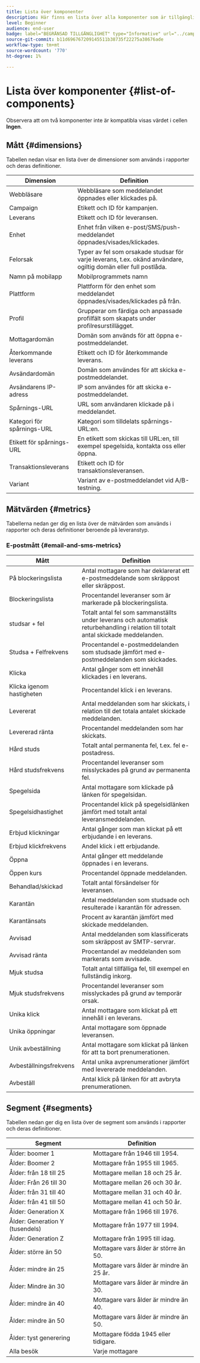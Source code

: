 ```yaml
---
title: Lista över komponenter
description: Här finns en lista över alla komponenter som är tillgängliga i Dynamic-rapporter samt deras definitioner.
level: Beginner
audience: end-user
badge: label="BEGRÄNSAD TILLGÄNGLIGHET" type="Informative" url="../campaign-standard-migration-home.md" tooltip="Begränsat till användare som migrerats till Campaign Standarden"
source-git-commit: b11d696767209145511b38735f22275a38676ade
workflow-type: tm+mt
source-wordcount: '770'
ht-degree: 1%

---
```


# Lista över komponenter {#list-of-components}

Observera att om två komponenter inte är kompatibla visas värdet i cellen **Ingen**.

## Mått {#dimensions}

Tabellen nedan visar en lista över de dimensioner som används i rapporter och deras definitioner.

<table> 
 <thead> 
  <tr> 
   <th> Dimension<br/> </th> 
   <th> Definition<br/> </th> 
  </tr> 
 </thead> 
 <tbody> 
  <tr> 
   <td> Webbläsare<br/> </td> 
   <td> Webbläsare som meddelandet öppnades eller klickades på.<br/> </td> 
  </tr> 
  <tr> 
   <td> Campaign<br/> </td> 
   <td> Etikett och ID för kampanjen.<br/> </td> 
  </tr> 
  <tr> 
   <td> Leverans<br/> </td> 
   <td> Etikett och ID för leveransen.<br/> </td> 
  </tr> 
  <tr> 
   <td> Enhet<br/> </td> 
   <td> Enhet från vilken e-post/SMS/push-meddelandet öppnades/visades/klickades.<br/> </td> 
  </tr> 
  <tr> 
   <td> Felorsak<br/> </td> 
   <td> Typer av fel som orsakade studsar för varje leverans, t.ex. okänd användare, ogiltig domän eller full postlåda.<br/> </td> 
  </tr> 
  <tr> 
   <td> Namn på mobilapp<br/> </td> 
   <td> Mobilprogrammets namn<br/> </td> 
  </tr>
  <tr> 
   <td> Plattform<br/> </td> 
   <td> Plattform för den enhet som meddelandet öppnades/visades/klickades på från.<br/> </td> 
  </tr> 
  <tr> 
   <td> Profil<br/> </td> 
   <td> Grupperar om färdiga och anpassade profilfält som skapats under profilresurstillägget.<br/> </td> 
  </tr> 
  <tr> 
   <td> Mottagardomän<br/> </td> 
   <td> Domän som används för att öppna e-postmeddelandet.<br/> </td> 
  </tr> 
  <tr> 
   <td> Återkommande leverans<br/> </td> 
   <td> Etikett och ID för återkommande leverans.<br/> </td> 
  </tr> 
  <tr> 
   <td> Avsändardomän<br/> </td> 
   <td> Domän som användes för att skicka e-postmeddelandet.<br/> </td> 
  </tr> 
  <tr> 
   <td> Avsändarens IP-adress<br/> </td> 
   <td> IP som användes för att skicka e-postmeddelandet.<br/> </td> 
  </tr> 
  <tr> 
   <td> Spårnings-URL<br/> </td> 
   <td> URL som användaren klickade på i meddelandet.<br/> </td> 
  </tr> 
  <tr> 
   <td> Kategori för spårnings-URL<br/> </td> 
   <td> Kategori som tilldelats spårnings-URL:en.<br/> </td> 
  </tr> 
  <tr> 
   <td> Etikett för spårnings-URL<br/> </td> 
   <td> En etikett som skickas till URL:en, till exempel spegelsida, kontakta oss eller öppna.<br/> </td> 
  </tr> 
  <tr> 
   <td> Transaktionsleverans<br/> </td> 
   <td> Etikett och ID för transaktionsleveransen.<br/> </td> 
  </tr> 
  <tr> 
   <td> Variant<br/> </td> 
   <td> Variant av e-postmeddelandet vid A/B-testning.<br/> </td> 
  </tr> 
 </tbody> 
</table>

## Mätvärden {#metrics}

Tabellerna nedan ger dig en lista över de mätvärden som används i rapporter och deras definitioner beroende på leveranstyp.

### E-postmått {#email-and-sms-metrics}

<table> 
 <thead> 
  <tr> 
   <th> Mått<br/> </th> 
   <th> Definition<br/> </th> 
  </tr> 
 </thead> 
 <tbody> 
  <tr> 
   <td> På blockeringslista<br/> </td> 
   <td> Antal mottagare som har deklarerat ett e-postmeddelande som skräppost eller skräppost.<br/> </td> 
  </tr> 
  <tr> 
   <td> Blockeringslista<br/> </td> 
   <td> Procentandel leveranser som är markerade på blockeringslista.<br/> </td> 
  </tr> 
  <tr> 
   <td> studsar + fel<br/> </td> 
   <td> Totalt antal fel som sammanställts under leverans och automatisk returbehandling i relation till totalt antal skickade meddelanden.<br/> </td> 
  </tr> 
  <tr> 
   <td> Studsa + Felfrekvens<br/> </td> 
   <td> Procentandel e-postmeddelanden som studsade jämfört med e-postmeddelanden som skickades.<br/> </td> 
  </tr> 
  <tr> 
   <td> Klicka<br/> </td> 
   <td> Antal gånger som ett innehåll klickades i en leverans.<br/> </td> 
  </tr> 
  <tr> 
   <td> Klicka igenom hastigheten<br/> </td> 
   <td> Procentandel klick i en leverans.<br/> </td> 
  </tr> 
  <tr> 
   <td> Levererat<br/> </td> 
   <td> Antal meddelanden som har skickats, i relation till det totala antalet skickade meddelanden.<br/> </td> 
  </tr> 
  <tr> 
   <td> Levererad ränta<br/> </td> 
   <td> Procentandel meddelanden som har skickats.<br/> </td> 
  </tr> 
  <tr> 
   <td> Hård studs<br/> </td> 
   <td> Totalt antal permanenta fel, t.ex. fel e-postadress.<br/> </td> 
  </tr> 
  <tr> 
   <td> Hård studsfrekvens<br/> </td> 
   <td> Procentandel leveranser som misslyckades på grund av permanenta fel.<br/> </td> 
  </tr> 
  <tr> 
   <td> Spegelsida<br/> </td> 
   <td> Antal mottagare som klickade på länken för spegelsidan.<br/> </td> 
  </tr> 
  <tr> 
   <td> Spegelsidhastighet<br/> </td> 
   <td> Procentandel klick på spegelsidlänken jämfört med totalt antal leveransmeddelanden.<br/> </td> 
  </tr> 
  <tr> 
   <td> Erbjud klickningar<br/> </td> 
   <td> Antal gånger som man klickat på ett erbjudande i en leverans.<br/> </td> 
  </tr> 
  <tr> 
   <td> Erbjud klickfrekvens<br/> </td> 
   <td> Andel klick i ett erbjudande.<br/> </td> 
  </tr> 
  <tr> 
   <td> Öppna<br/> </td> 
   <td> Antal gånger ett meddelande öppnades i en leverans.<br/> </td> 
  </tr> 
  <tr> 
   <td> Öppen kurs<br/> </td> 
   <td> Procentandel öppnade meddelanden.<br/> </td> 
  </tr> 
  <tr> 
   <td> Behandlad/skickad<br/> </td> 
   <td> Totalt antal försändelser för leveransen.<br/> </td> 
  </tr> 
  <tr> 
   <td> Karantän<br/> </td> 
   <td> Antal meddelanden som studsade och resulterade i karantän för adressen.<br/> </td> 
  </tr> 
  <tr> 
   <td> Karantänsats<br/> </td> 
   <td> Procent av karantän jämfört med skickade meddelanden.<br/> </td> 
  </tr> 
  <tr> 
   <td> Avvisad<br/> </td> 
   <td> Antal meddelanden som klassificerats som skräppost av SMTP-servrar.<br/> </td> 
  </tr> 
  <tr> 
   <td> Avvisad ränta<br/> </td> 
   <td> Procentandel av meddelanden som markerats som avvisade.<br/> </td> 
  </tr> 
  <tr> 
   <td> Mjuk studsa<br/> </td> 
   <td> Totalt antal tillfälliga fel, till exempel en fullständig inkorg.<br/> </td> 
  </tr> 
  <tr> 
   <td> Mjuk studsfrekvens<br/> </td> 
   <td> Procentandel leveranser som misslyckades på grund av temporär orsak.<br/> </td> 
  </tr> 
  <tr> 
   <td> Unika klick<br/> </td> 
   <td> Antal mottagare som klickat på ett innehåll i en leverans.<br/> </td> 
  </tr> 
  <tr> 
   <td> Unika öppningar<br/> </td> 
   <td> Antal mottagare som öppnade leveransen.<br/> </td> 
  </tr> 
  <tr> 
   <td> Unik avbeställning<br/> </td> 
   <td> Antal mottagare som klickat på länken för att ta bort prenumerationen.<br/> </td> 
  </tr> 
  <tr> 
   <td> Avbeställningsfrekvens<br/> </td> 
   <td> Antal unika avprenumerationer jämfört med levererade meddelanden.<br/> </td> 
  </tr> 
  <tr> 
   <td> Avbeställ<br/> </td> 
   <td> Antal klick på länken för att avbryta prenumerationen.<br/> </td> 
  </tr> 
 </tbody> 
</table>

<!--
### Push notification metrics {#push-notification-metrics}

<table> 
 <thead> 
  <tr> 
   <th> Metric<br/> </th> 
   <th> Definition<br/> </th> 
  </tr> 
 </thead> 
 <tbody> 
  <tr> 
   <td> Bounces + Errors<br/> </td> 
   <td> Total of errors cumulated during delivery in relation to the total number of sent messages, e.g. errors from MCPNS or provider.<br/> </td> 
  </tr> 
  <tr> 
   <td> Bounce + Error rate<br/> </td> 
   <td> Percentage of push notifications that bounced compared to push notifications sent.<br/> </td> 
  </tr> 
  <tr> 
   <td> Click<br/> </td> 
   <td> Number of times a push notification has been delivered to the device and clicked on by the user. The user either wanted to view the notification, which will then be moved to Push Open tracking, or dismiss it.<br/> </td> 
  </tr> 
  <tr> 
   <td> Click through rate<br/> </td> 
   <td> Percentage of users who interacted with the push notification.<br/> </td> 
  </tr> 
  <tr> 
   <td> Delivered<br/> </td> 
   <td> Number of push notifications successfully sent, in relation to the total number of sent push notifications.<br/> </td> 
  </tr> 
  <tr> 
   <td> Delivered rate<br/> </td> 
   <td> Percentage of push notifications successfully sent.<br/> </td> 
  </tr> 
  <tr> 
   <td> Impressions<br/> </td> 
   <td> Number of times a push notification has been delivered to the device and left untouched in the notification center. In most cases, impressions number should be similar to the delivered number. This ensures that the device got the message and relayed that information back to the server.<br/> </td> 
  </tr> 
  <tr> 
   <td> Processed/sent<br/> </td> 
   <td> Total number of push notifications sent.<br/> </td> 
  </tr> 
  <tr> 
   <td> Open<br/> </td> 
   <td> Total number of push notifications delivered to the device and clicked on by users thus opening the app. This is similar to the Push Click except a Push Open will not be triggered if the notification was dismissed.<br/> </td> 
  </tr> 
  <tr> 
   <td> Open rate<br/> </td> 
   <td> Percentage of opened push notifications.<br/> </td> 
  </tr> 
  <tr> 
   <td> Unique clicks<br/> </td> 
   <td> Number of times a unique user interacts with the push notification, e.g. clicks on the notification or button.<br/> </td> 
  </tr> 
  <tr> 
   <td> Unique impressions<br/> </td> 
   <td> Number of impressions by recipient.<br/> </td> 
  </tr> 
  <tr> 
   <td> Unique Opens<br/> </td> 
   <td> Number of recipients who opened the delivery.<br/> </td> 
  </tr> 
 </tbody> 
</table>

### In-App metrics {#in-app-metrics}

<table> 
 <thead> 
  <tr> 
   <th> Metric<br/> </th> 
   <th> Definition<br/> </th> 
  </tr> 
 </thead> 
 <tbody> 
  <tr> 
   <td> Delivered<br/> </td> 
   <td> Total number of In-App messages delivered to the device by the service provider.<br/> </td> 
  </tr> 
  <tr> 
   <td> Impressions<br/> </td> 
   <td> Total of In-App messages seen by recipients depending on whether trigger criterion was met.<br/> </td> 
  </tr> 
  <tr> 
   <td> In-App clicks <br/> </td> 
   <td> Total number of recipients who clicked on Button 1 or Button 2.<br/> </td> 
  </tr> 
  <tr> 
   <td> In-App click through rate<br/> </td> 
   <td> Percentage of users who clicked on Button 1 or Button 2 compared to users who saw the message.<br/> </td> 
  </tr> 
  <tr> 
   <td> In-App dismissal<br/> </td> 
   <td> Total number of messages that recipients dismissed either by clicking the close button or auto-dismiss.<br/> </td> 
  </tr> 
  <tr> 
   <td> In-App dismissal rate<br/> </td> 
   <td> Percentage of In-App messages that recipients dismissed.<br/> </td> 
  </tr> 
  <tr> 
   <td> Processed/sent<br/> </td> 
   <td> Total number of In-App messages sent from Adobe Campaign as part of the delivery sent process.<br/> </td> 
  </tr> 
  <tr> 
   <td> Unique impressions<br/> </td> 
   <td> Number of impressions by a unique recipient.<br/> </td> 
  </tr> 
  <tr> 
   <td> Unique In-App clicks<br/> </td> 
   <td> Number of times recipients clicked on Button 1 or Button 2.<br/> </td> 
  </tr> 
  <tr> 
   <td> Unique In-App dismissals<br/> </td> 
   <td> Number of time recipients dismissed an In-App message.<br/> </td> 
  </tr> 
 </tbody> 
</table>
-->

## Segment {#segments}

Tabellen nedan ger dig en lista över de segment som används i rapporter och deras definitioner.

<table> 
 <thead> 
  <tr> 
   <th> Segment<br/> </th> 
   <th> Definition<br/> </th> 
  </tr> 
 </thead> 
 <tbody> 
  <tr> 
   <td> Ålder: boomer 1<br/> </td> 
   <td> Mottagare från 1946 till 1954.<br/> </td> 
  </tr> 
  <tr> 
   <td> Ålder: Boomer 2<br/> </td> 
   <td> Mottagare från 1955 till 1965.<br/> </td> 
  </tr> 
  <tr> 
   <td> Ålder: från 18 till 25<br/> </td> 
   <td> Mottagare mellan 18 och 25 år.<br/> </td> 
  </tr> 
  <tr> 
   <td> Ålder: Från 26 till 30<br/> </td> 
   <td> Mottagare mellan 26 och 30 år.<br/> </td> 
  </tr> 
  <tr> 
   <td> Ålder: från 31 till 40<br/> </td> 
   <td> Mottagare mellan 31 och 40 år.<br/> </td> 
  </tr> 
  <tr> 
   <td> Ålder: från 41 till 50<br/> </td> 
   <td> Mottagare mellan 41 och 50 år.<br/> </td> 
  </tr> 
  <tr> 
   <td> Ålder: Generation X<br/> </td> 
   <td> Mottagare från 1966 till 1976.<br/> </td> 
  </tr> 
  <tr> 
   <td> Ålder: Generation Y (tusendels)<br/> </td> 
   <td> Mottagare från 1977 till 1994.<br/> </td> 
  </tr> 
  <tr> 
   <td> Ålder: Generation Z<br/> </td> 
   <td> Mottagare från 1995 till idag.<br/> </td> 
  </tr> 
  <tr> 
   <td> Ålder: större än 50<br/> </td> 
   <td> Mottagare vars ålder är större än 50.<br/> </td> 
  </tr> 
  <tr> 
   <td> Ålder: mindre än 25<br/> </td> 
   <td> Mottagare vars ålder är mindre än 25 år.<br/> </td> 
  </tr> 
  <tr> 
   <td> Ålder: Mindre än 30<br/> </td> 
   <td> Mottagare vars ålder är mindre än 30.<br/> </td> 
  </tr> 
  <tr> 
   <td> Ålder: mindre än 40<br/> </td> 
   <td> Mottagare vars ålder är mindre än 40.<br/> </td> 
  </tr> 
  <tr> 
   <td> Ålder: mindre än 50<br/> </td> 
   <td> Mottagare vars ålder är mindre än 50.<br/> </td> 
  </tr> 
  <tr> 
   <td> Ålder: tyst generering<br/> </td> 
   <td> Mottagare födda 1945 eller tidigare.<br/> </td> 
  </tr> 
  <tr> 
   <td> Alla besök<br/> </td> 
   <td> Varje mottagare<br/> </td> 
  </tr>
 </tbody> 
</table>
